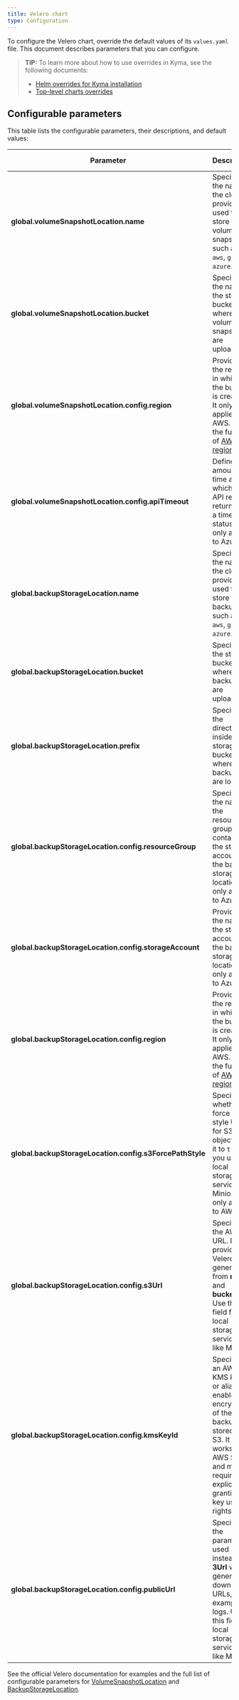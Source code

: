 ```yaml
---
title: Velero chart
type: Configuration
---
```


To configure the Velero chart, override the default values of its `values.yaml` file. This document describes parameters that you can configure.

>**TIP:** To learn more about how to use overrides in Kyma, see the following documents:
>* [Helm overrides for Kyma installation](/root/kyma/#configuration-helm-overrides-for-kyma-installation)
>* [Top-level charts overrides](/root/kyma/#configuration-helm-overrides-for-kyma-installation-top-level-charts-overrides)

## Configurable parameters

This table lists the configurable parameters, their descriptions, and default values:

| Parameter | Description | Default value |
|-----------|-------------|---------------|
| **global.volumeSnapshotLocation.name** | Specifies the name of the cloud provider used to store the volume snapshots, such as `aws`, `gcp`, or `azure`. | None |
| **global.volumeSnapshotLocation.bucket** | Specifies the name of the storage bucket where volume snapshots are uploaded. | None |
| **global.volumeSnapshotLocation.config.region** | Provides the region in which the bucket is created. It only applies to AWS. See the full list of [AWS regions](https://docs.aws.amazon.com/AWSEC2/latest/UserGuide/using-regions-availability-zones.html#concepts-available-regions). | None |
| **global.volumeSnapshotLocation.config.apiTimeout** | Defines the amount of time after which an API request returns with a timeout status. It only applies to Azure. | None |
| **global.backupStorageLocation.name** | Specifies the name of the cloud provider used to store the backups, such as `aws`, `gcp`, or `azure`. | None |
| **global.backupStorageLocation.bucket** | Specifies the storage bucket where backups are uploaded.| None |
| **global.backupStorageLocation.prefix** | Specifies the directory inside a storage bucket where backups are located. | None |
| **global.backupStorageLocation.config.resourceGroup** | Specifies the name of the resource group containing the storage account for the backup storage location. It only applies to Azure. | None |
| **global.backupStorageLocation.config.storageAccount** | Provides the name of the storage account for the backup storage location. It only applies to Azure. | None |
| **global.backupStorageLocation.config.region** | Provides the region in which the bucket is created. It only applies to AWS. See the full list of [AWS regions](https://docs.aws.amazon.com/AWSEC2/latest/UserGuide/using-regions-availability-zones.html#concepts-available-regions). | None |
| **global.backupStorageLocation.config.s3ForcePathStyle** | Specifies whether to force path style URLs for S3 objects.	Set it to `true` if you use a local storage service like Minio. It only applies to AWS. | None |
| **global.backupStorageLocation.config.s3Url** | Specifies the AWS S3 URL. If not provided, Velero generates it from **region** and **bucket**. Use this field for local storage services like Minio. | None |
| **global.backupStorageLocation.config.kmsKeyId** | Specifies an AWS KMS key ID or alias to enable encryption of the backups stored in S3. It only works with AWS S3 and may require explicitly granting key usage rights. | None |
| **global.backupStorageLocation.config.publicUrl** | Specifies the parameter used instead of **3Url** when generating download URLs, for example for logs. Use this field for local storage services like Minio. | None |

See the official Velero documentation for examples and the full list of configurable parameters for [VolumeSnapshotLocation](https://velero.io/docs/v1.0.0/api-types/volumesnapshotlocation/) and [BackupStorageLocation](https://velero.io/docs/v1.0.0/api-types/backupstoragelocation/).
